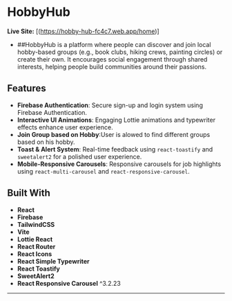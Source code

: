 # HobbyHub

**Live Site:** [(https://hobby-hub-fc4c7.web.app/home)]
- ##HobbyHub is a platform where people can discover and join local hobby-based groups (e.g., book clubs, hiking crews, painting circles) or create their own. It encourages social engagement through shared interests, helping people build communities around their passions.


## Features
-  **Firebase Authentication**: Secure sign-up and login system using Firebase Authentication.
- **Interactive UI Animations**: Engaging Lottie animations and typewriter effects enhance user experience.
- **Join Group based  on Hobby**:User is alowed to find different groups based on his hobby.
- **Toast & Alert System**: Real-time feedback using `react-toastify` and `sweetalert2` for a polished user experience.
- **Mobile-Responsive Carousels**: Responsive carousels for job highlights using `react-multi-carousel` and `react-responsive-carousel`.

## Built With

- **React** 
- **Firebase** 
- **TailwindCSS** 
- **Vite** 
- **Lottie React** 
- **React Router** 
- **React Icons** 
- **React Simple Typewriter** 
- **React Toastify** 
- **SweetAlert2** 
- **React Responsive Carousel** ^3.2.23

---
